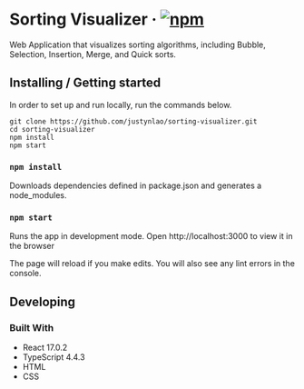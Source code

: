 # Sorting Visualizer &middot; [![npm](https://img.shields.io/npm/v/npm.svg?style=flat-square)](https://www.npmjs.com/package/npm) 
Web Application that visualizes sorting algorithms, including Bubble, Selection, Insertion, Merge, and Quick sorts.

## Installing / Getting started

In order to set up and run locally, run the commands below.

```shell
git clone https://github.com/justynlao/sorting-visualizer.git
cd sorting-visualizer
npm install
npm start
```

### `npm install`
Downloads dependencies defined in package.json and generates a node_modules.

### `npm start`
Runs the app in development mode.
Open http://localhost:3000 to view it in the browser

The page will reload if you make edits.
You will also see any lint errors in the console.

## Developing

### Built With
* React 17.0.2
* TypeScript 4.4.3
* HTML
* CSS


